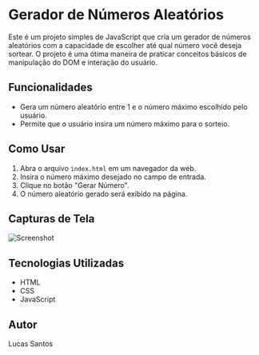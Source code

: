 # Gerador de Números Aleatórios

Este é um projeto simples de JavaScript que cria um gerador de números aleatórios com a capacidade de escolher até qual número você deseja sortear. O projeto é uma ótima maneira de praticar conceitos básicos de manipulação do DOM e interação do usuário.

## Funcionalidades

- Gera um número aleatório entre 1 e o número máximo escolhido pelo usuário.
- Permite que o usuário insira um número máximo para o sorteio.

## Como Usar

1. Abra o arquivo `index.html` em um navegador da web.
2. Insira o número máximo desejado no campo de entrada.
3. Clique no botão "Gerar Número".
4. O número aleatório gerado será exibido na página.

## Capturas de Tela

![Screenshot](https://user-images.githubusercontent.com/138618103/264503965-477d9465-4fba-47fc-a2f4-0df639439878.png)

## Tecnologias Utilizadas

- HTML
- CSS
- JavaScript

## Autor

Lucas Santos
